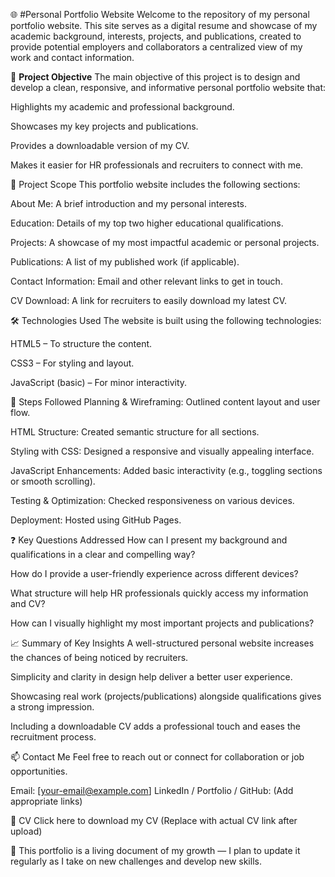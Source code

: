 🌐 #Personal Portfolio Website
Welcome to the repository of my personal portfolio website. This site serves as a digital resume and showcase of my academic background, interests, projects, and publications, created to provide potential employers and collaborators a centralized view of my work and contact information.

🎯 __Project Objective__
The main objective of this project is to design and develop a clean, responsive, and informative personal portfolio website that:

Highlights my academic and professional background.

Showcases my key projects and publications.

Provides a downloadable version of my CV.

Makes it easier for HR professionals and recruiters to connect with me.

📌 Project Scope
This portfolio website includes the following sections:

About Me: A brief introduction and my personal interests.

Education: Details of my top two higher educational qualifications.

Projects: A showcase of my most impactful academic or personal projects.

Publications: A list of my published work (if applicable).

Contact Information: Email and other relevant links to get in touch.

CV Download: A link for recruiters to easily download my latest CV.

🛠️ Technologies Used
The website is built using the following technologies:

HTML5 – To structure the content.

CSS3 – For styling and layout.

JavaScript (basic) – For minor interactivity.

🧭 Steps Followed
Planning & Wireframing: Outlined content layout and user flow.

HTML Structure: Created semantic structure for all sections.

Styling with CSS: Designed a responsive and visually appealing interface.

JavaScript Enhancements: Added basic interactivity (e.g., toggling sections or smooth scrolling).

Testing & Optimization: Checked responsiveness on various devices.

Deployment: Hosted using GitHub Pages.

❓ Key Questions Addressed
How can I present my background and qualifications in a clear and compelling way?

How do I provide a user-friendly experience across different devices?

What structure will help HR professionals quickly access my information and CV?

How can I visually highlight my most important projects and publications?

📈 Summary of Key Insights
A well-structured personal website increases the chances of being noticed by recruiters.

Simplicity and clarity in design help deliver a better user experience.

Showcasing real work (projects/publications) alongside qualifications gives a strong impression.

Including a downloadable CV adds a professional touch and eases the recruitment process.

📫 Contact Me
Feel free to reach out or connect for collaboration or job opportunities.

Email: [your-email@example.com]
LinkedIn / Portfolio / GitHub: (Add appropriate links)

📄 CV
Click here to download my CV
(Replace with actual CV link after upload)

🚀 This portfolio is a living document of my growth — I plan to update it regularly as I take on new challenges and develop new skills.
